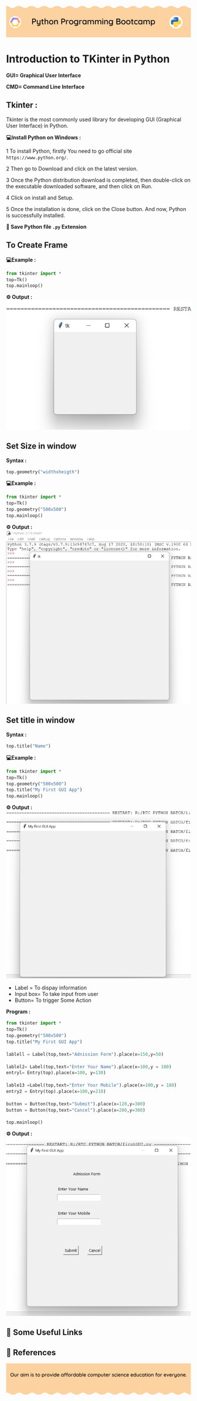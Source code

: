 <!-- HEADER -->
<p align="center">
  <img  src="./../assets/header.png?" />
</p>

# Introduction to TKinter in Python

**GUI= Graphical User Interface**

**CMD= Command Line Interface**

## Tkinter :

Tkinter is the most commonly used library for developing GUI (Graphical User Interface) in Python.

**💻Install Python on Windows :**

1 To install Python, firstly You need to go  official site `https://www.python.org/`.

2 Then go to Download and click on the latest version.

3 Once the Python distribution download is completed, then double-click on the executable downloaded software, and then click on Run.

4 Click on install and Setup.

5 Once the installation is done, click on the Close button. And now, Python is successfully installed.

**🧠 Save Python file `.py` Extension**
 

## To Create Frame 

**💻Example :**

```python
from tkinter import *
top=Tk()
top.mainloop()
```
**⚙️ Output :**
![output](first.png)

## Set Size in window 

**Syntax :**
```python
top.geometry("widthxheigth")
```
**💻Example :**
```python
from tkinter import *
top=Tk()
top.geometry("500x500")
top.mainloop()
```
**⚙️ Output :**
![output](secound.png)

## Set title in window 

**Syntax :**
```python
top.title("Name")
```
**💻Example :**
```python
from tkinter import *
top=Tk()
top.geometry("500x500")
top.title("My First GUI App")
top.mainloop()
```
**⚙️ Output :**
![output](third.png)

* Label = To dispay information
* Input box= To take input from user
* Button= To trigger Some Action

**Program :**
```python
from tkinter import *
top=Tk()
top.geometry("500x500")
top.title("My First GUI App")

lablell = Label(top,text="Adnission Form").place(x=150,y=50)

lablel2= Label(top,text="Enter Your Name").place(x=100,y = 100)
entryl= Entry(top).place(x=100, y=130)
                                                    
lable13 =Label(top,text="Enter Your Mobile").place(x=100,y = 180)
entry2 = Entry(top).place(x=100,y=210)
                                                       
button = Button(top,text="Submit").place(x=120,y=300)
button = Button(top,text="Cancel").place(x=200,y=300)

top.mainloop()
```

**⚙️ Output :**
![output](forth.png)
## 🔗 Some Useful Links

## 📖 References

<!-- FOOTER -->
<p align="center">
  <img  src="./../assets/footer.png" />
</p> 